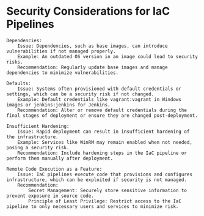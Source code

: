 # Security Considerations for IaC Pipelines

    Dependencies:
        Issue: Dependencies, such as base images, can introduce vulnerabilities if not managed properly.
        Example: An outdated OS version in an image could lead to security risks.
        Recommendation: Regularly update base images and manage dependencies to minimize vulnerabilities.

    Defaults:
        Issue: Systems often provisioned with default credentials or settings, which can be a security risk if not changed.
        Example: Default credentials like vagrant:vagrant in Windows images or jenkins:jenkins for Jenkins.
        Recommendation: Alter or remove default credentials during the final stages of deployment or ensure they are changed post-deployment.

    Insufficient Hardening:
        Issue: Rapid deployment can result in insufficient hardening of the infrastructure.
        Example: Services like WinRM may remain enabled when not needed, posing a security risk.
        Recommendation: Include hardening steps in the IaC pipeline or perform them manually after deployment.

    Remote Code Execution as a Feature:
        Issue: IaC pipelines execute code that provisions and configures infrastructure, which can be exploited if security is not managed.
        Recommendation:
            Secret Management: Securely store sensitive information to prevent exposure in source code.
            Principle of Least Privilege: Restrict access to the IaC pipeline to only necessary users and services to minimize risk.
